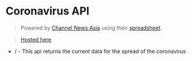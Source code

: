# Coronavirus API

> Powered by [Channel News Asia](https://www.channelnewsasia.com) using their [spreadsheet](https://spreadsheets.google.com/feeds/worksheets/1lwnfa-GlNRykWBL5y7tWpLxDoCfs8BvzWxFjeOZ1YJk/public/values).

> [Hosted here](https://api.jajjferris.com/coronavirus)

* / - This api returns the current data for the spread of the coronavirus
